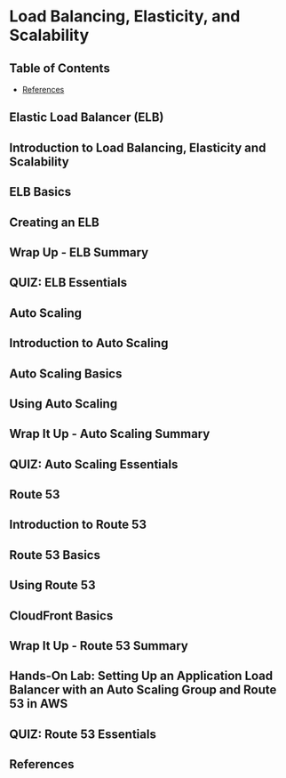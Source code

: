 # Load Balancing, Elasticity, and Scalability


## Table of Contents
<!-- START doctoc generated TOC please keep comment here to allow auto update -->
<!-- DON'T EDIT THIS SECTION, INSTEAD RE-RUN doctoc TO UPDATE -->


- [References](#references)

<!-- END doctoc generated TOC please keep comment here to allow auto update -->


## Elastic Load Balancer (ELB)


## Introduction to Load Balancing, Elasticity and Scalability


## ELB Basics


## Creating an ELB


## Wrap Up - ELB Summary


## QUIZ: ELB Essentials


## Auto Scaling


## Introduction to Auto Scaling


## Auto Scaling Basics


## Using Auto Scaling


## Wrap It Up - Auto Scaling Summary


## QUIZ: Auto Scaling Essentials


## Route 53


## Introduction to Route 53


## Route 53 Basics


## Using Route 53


## CloudFront Basics


## Wrap It Up - Route 53 Summary


## Hands-On Lab: Setting Up an Application Load Balancer with an Auto Scaling Group and Route 53 in AWS


## QUIZ: Route 53 Essentials


## References
